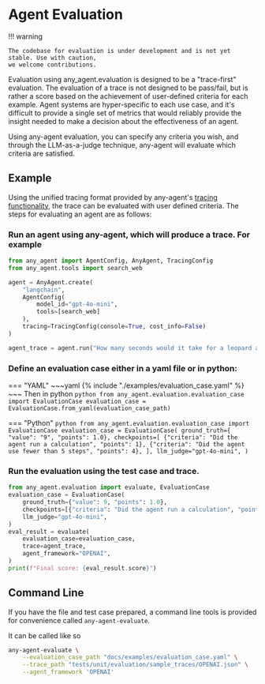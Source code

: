 # Agent Evaluation

!!! warning

    The codebase for evaluation is under development and is not yet stable. Use with caution,
    we welcome contributions.

Evaluation using any_agent.evaluation is designed to be a "trace-first" evaluation. The evaluation of a trace
is not designed to be pass/fail, but is rather a score based on the achievement of user-defined criteria for
each example. Agent systems are hyper-specific to each use case, and it's difficult to provide a single set of metrics
that would reliably provide the insight needed to make a decision about the effectiveness of an agent.

Using any-agent evaluation, you can specify any criteria you wish, and through the LLM-as-a-judge technique, any-agent will
evaluate which criteria are satisfied.

## Example

Using the unified tracing format provided by any-agent's [tracing functionality](./tracing.md), the trace can be evaluated
with user defined criteria. The steps for evaluating an agent are as follows:

### Run an agent using any-agent, which will produce a trace. For example

```python
from any_agent import AgentConfig, AnyAgent, TracingConfig
from any_agent.tools import search_web

agent = AnyAgent.create(
    "langchain",
    AgentConfig(
        model_id="gpt-4o-mini",
        tools=[search_web]
    ),
    tracing=TracingConfig(console=True, cost_info=False)
)

agent_trace = agent.run("How many seconds would it take for a leopard at full speed to run through Pont des Arts?")

```


### Define an evaluation case either in a yaml file or in python:

=== "YAML"
    ~~~yaml
    {% include "./examples/evaluation_case.yaml" %}
    ~~~
    Then in python
    ```python
    from any_agent.evaluation.evaluation_case import EvaluationCase
    evaluation_case = EvaluationCase.from_yaml(evaluation_case_path)
    ```

=== "Python"
    ```python
    from any_agent.evaluation.evaluation_case import EvaluationCase
    evaluation_case = EvaluationCase(
            ground_truth={ "value": "9", "points": 1.0},
            checkpoints=[
                {"criteria": "Did the agent run a calculation", "points": 1},
                {"criteria": "Did the agent use fewer than 5 steps", "points": 4},
            ],
            llm_judge="gpt-4o-mini",
    )
    ```

### Run the evaluation using the test case and trace.

```python
from any_agent.evaluation import evaluate, EvaluationCase
evaluation_case = EvaluationCase(
    ground_truth={"value": 9, "points": 1.0},
    checkpoints=[{"criteria": "Did the agent run a calculation", "points": 1}],
    llm_judge="gpt-4o-mini",
)
eval_result = evaluate(
    evaluation_case=evaluation_case,
    trace=agent_trace,
    agent_framework="OPENAI",
)
print(f"Final score: {eval_result.score}")
```


## Command Line

If you have the file and test case prepared, a command line tools is provided for convenience called `any-agent-evaluate`.

It can be called like so

```bash
any-agent-evaluate \
    --evaluation_case_path "docs/examples/evaluation_case.yaml" \
    --trace_path "tests/unit/evaluation/sample_traces/OPENAI.json" \
    --agent_framework 'OPENAI'
```
